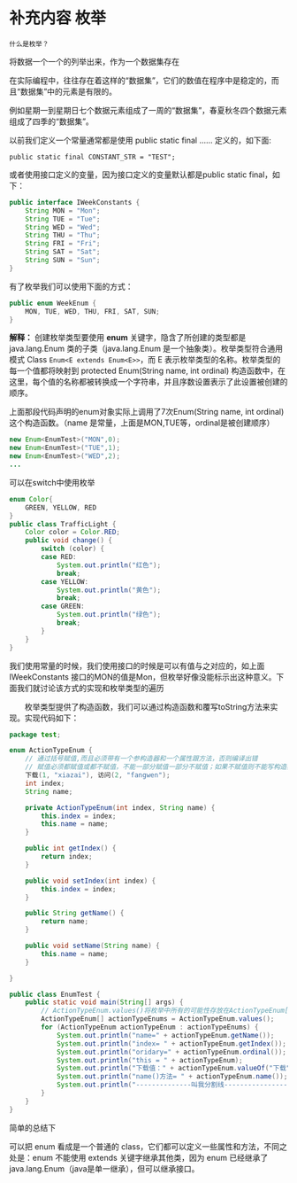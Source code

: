 # 补充内容 枚举

    什么是枚举？

将数据一个一个的列举出来，作为一个数据集存在

在实际编程中，往往存在着这样的“数据集”，它们的数值在程序中是稳定的，而且“数据集”中的元素是有限的。

例如星期一到星期日七个数据元素组成了一周的“数据集”，春夏秋冬四个数据元素组成了四季的“数据集”。

以前我们定义一个常量通常都是使用 public static final …… 定义的，如下面:

    public static final CONSTANT_STR = "TEST";

或者使用接口定义的变量，因为接口定义的变量默认都是public static final，如下：

```java
public interface IWeekConstants {
    String MON = "Mon";
    String TUE = "Tue";
    String WED = "Wed";
    String THU = "Thu";
    String FRI = "Fri";
    String SAT = "Sat";
    String SUN = "Sun";
}
```

有了枚举我们可以使用下面的方式：

```java
public enum WeekEnum {
    MON, TUE, WED, THU, FRI, SAT, SUN;
}
```

**解释：**
创建枚举类型要使用 **enum** 关键字，隐含了所创建的类型都是 java.lang.Enum 类的子类（java.lang.Enum 是一个抽象类）。枚举类型符合通用模式 Class `Enum<E extends Enum<E>>`，而 E 表示枚举类型的名称。枚举类型的每一个值都将映射到 protected Enum(String name, int ordinal) 构造函数中，在这里，每个值的名称都被转换成一个字符串，并且序数设置表示了此设置被创建的顺序。

上面那段代码声明的enum对象实际上调用了7次Enum(String name, int ordinal) 这个构造函数。（name 是常量，上面是MON,TUE等，ordinal是被创建顺序）

```java
new Enum<EnumTest>("MON",0);
new Enum<EnumTest>("TUE",1);
new Enum<EnumTest>("WED",2);
...
```

可以在switch中使用枚举

```java
enum Color{  
    GREEN, YELLOW, RED  
}  
public class TrafficLight {  
    Color color = Color.RED;  
    public void change() {  
        switch (color) {  
        case RED:  
            System.out.println("红色");  
            break;  
        case YELLOW:  
            System.out.println("黄色");  
            break;  
        case GREEN:  
            System.out.println("绿色");  
            break;  
        }  
    }  
}
```

我们使用常量的时候，我们使用接口的时候是可以有值与之对应的，如上面IWeekConstants 接口的MON的值是Mon，但枚举好像没能标示出这种意义。下面我们就讨论该方式的实现和枚举类型的遍历

　　枚举类型提供了构造函数，我们可以通过构造函数和覆写toString方法来实现。实现代码如下：

```java
package test;

enum ActionTypeEnum {
    // 通过括号赋值,而且必须带有一个参构造器和一个属性跟方法，否则编译出错
    // 赋值必须都赋值或都不赋值，不能一部分赋值一部分不赋值；如果不赋值则不能写构造器，赋值编译也出错
    下载(1, "xiazai"), 访问(2, "fangwen");
    int index;
    String name;

    private ActionTypeEnum(int index, String name) {
        this.index = index;
        this.name = name;
    }

    public int getIndex() {
        return index;
    }

    public void setIndex(int index) {
        this.index = index;
    }

    public String getName() {
        return name;
    }

    public void setName(String name) {
        this.name = name;
    }

}

public class EnumTest {
    public static void main(String[] args) {
        // ActionTypeEnum.values()将枚举中所有的可能性存放在ActionTypeEnum[] 数组中
        ActionTypeEnum[] actionTypeEnums = ActionTypeEnum.values();
        for (ActionTypeEnum actionTypeEnum : actionTypeEnums) {
            System.out.println("name=" + actionTypeEnum.getName());
            System.out.println("index= " + actionTypeEnum.getIndex());
            System.out.println("oridary=" + actionTypeEnum.ordinal());
            System.out.println("this = " + actionTypeEnum);
            System.out.println("下载值：" + actionTypeEnum.valueOf("下载"));
            System.out.println("name()方法= " + actionTypeEnum.name());
            System.out.println("--------------叫我分割线------------------");
        }
    }
}
```

简单的总结下

可以把 enum 看成是一个普通的 class，它们都可以定义一些属性和方法，不同之处是：enum 不能使用 extends 关键字继承其他类，因为 enum 已经继承了 java.lang.Enum（java是单一继承），但可以继承接口。